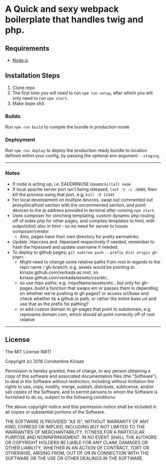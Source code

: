 # A Quick and sexy webpack boilerplate that handles twig and php.

## Requirements

* [Node.js](http://nodejs.org/)

## Installation Steps

1. Clone repo
2. The first time you will need to run `npm run setup`, after which you will only need to run `npm start`.
3. Make dope shit.

### Builds
Run `npm run build` to compile the bundle in production mode

### Deployment
Run `npm run deploy` to deploy the production ready bundle to location defined within your config, by passing the optional env argument `--staging`.

---

### Notes

- If node is acting up, i.e. EADDRINUSE issues:`killall node`
- If local apache server port isn't being released, `lsof -t -i :8000`, then kill the process using that port, e.g; `kill -9 12345`
- For local development on multiple devices, swap out commented out proxy/localhost section with the uncommented section, and point devices to the ip address provided in terminal after running `npm start`.
- Uses composer for slim/twig templating, custom dynamic php routing off of index.php for other pages, and compiles templates to html, with output(dist) also in html - so no need for server to house composer/vendor.
	- Also, pages have their own directory for pretty permalinks.
- Update .htaccess and .htpasswd respectively if needed, remember to hash the htpasswd and update username if needed.
- To deploy to github pages; `git subtree push --prefix dist origin gh-pages`
	- Might need to change some relative paths from root in regards to the repo name / gh-branch; e.g. assets would be pointing to kiriaze.github.com/verkada as root, so kiriaze.github.com/verkada/assets/css/etc..
	- so use repo paths; e.g. /repoName/assets/etc.. but only for gh-pages..build a function that swaps em or passes them in depending on whether we're pushing to gh pages? or access url/base and check whether its a github.io path, or rather the entire base url and use that as the prefix for pathing?
	- or add custom domain to gh-pages that point to subdomain; e.g. reponame.domain.com, which should all point correctly off of root relative 
---

## License

The MIT License (MIT)

Copyright (c) 2016 Constantine Kiriaze

Permission is hereby granted, free of charge, to any person obtaining a copy of this software and associated documentation files (the "Software"), to deal in the Software without restriction, including without limitation the rights to use, copy, modify, merge, publish, distribute, sublicense, and/or sell copies of the Software, and to permit persons to whom the Software is furnished to do so, subject to the following conditions:

The above copyright notice and this permission notice shall be included in all copies or substantial portions of the Software.

THE SOFTWARE IS PROVIDED "AS IS", WITHOUT WARRANTY OF ANY KIND, EXPRESS OR IMPLIED, INCLUDING BUT NOT LIMITED TO THE WARRANTIES OF MERCHANTABILITY, FITNESS FOR A PARTICULAR PURPOSE AND NONINFRINGEMENT. IN NO EVENT SHALL THE AUTHORS OR COPYRIGHT HOLDERS BE LIABLE FOR ANY CLAIM, DAMAGES OR OTHER LIABILITY, WHETHER IN AN ACTION OF CONTRACT, TORT OR OTHERWISE, ARISING FROM, OUT OF OR IN CONNECTION WITH THE SOFTWARE OR THE USE OR OTHER DEALINGS IN THE SOFTWARE.

